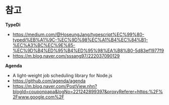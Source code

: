 # 참고

**TypeDi**

- https://medium.com/@HoseungJang/typescript%EC%99%80-typedi%EB%A1%9C-%EC%9D%98%EC%A1%B4%EC%84%B1-%EC%A3%BC%EC%9E%85-%EC%9D%B4%ED%95%B4%ED%95%98%EA%B8%B0-5d83ef1977f9
- https://m.blog.naver.com/sssang97/222037090129

**Agenda**

- A light-weight job scheduling library for Node.js
- https://github.com/agenda/agenda
- https://m.blog.naver.com/PostView.nhn?blogId=couponpapa&logNo=221242899397&proxyReferer=https:%2F%2Fwww.google.com%2F
